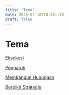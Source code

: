 ```yaml
---
title: 'Tema'
date: 2025-02-18T18:40::10
draft: false
---
```


# Tema

[Eksekusi](Tema%2082617eb4f1ca44faa701b077e05fc8b4/Eksekusi%200b875f63a5d74100a03db624ec22f008.md)

[Pengaruh](Tema%2082617eb4f1ca44faa701b077e05fc8b4/Pengaruh%202a7a3fb722a54589be54327f49920250.md)

[Membangun Hubungan](Tema%2082617eb4f1ca44faa701b077e05fc8b4/Membangun%20Hubungan%20e420a75df7074ea38da25d7e0771bc82.md)

[Berpikir Strategis](Tema%2082617eb4f1ca44faa701b077e05fc8b4/Berpikir%20Strategis%208b3cc79f8c6f42b1bf52ab5bde3f64b3.md)
